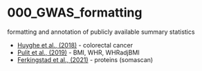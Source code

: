 # 000_GWAS_formatting
formatting and annotation of publicly available summary statistics

* [Huyghe et al., (2018)](https://pubmed.ncbi.nlm.nih.gov/30510241/) - colorectal cancer
* [Pulit et al., (2019)](https://pubmed.ncbi.nlm.nih.gov/30239722/) - BMI, WHR, WHRadjBMI
* [Ferkingstad et al., (2021)](https://pubmed.ncbi.nlm.nih.gov/34857953/) - proteins (somascan)
